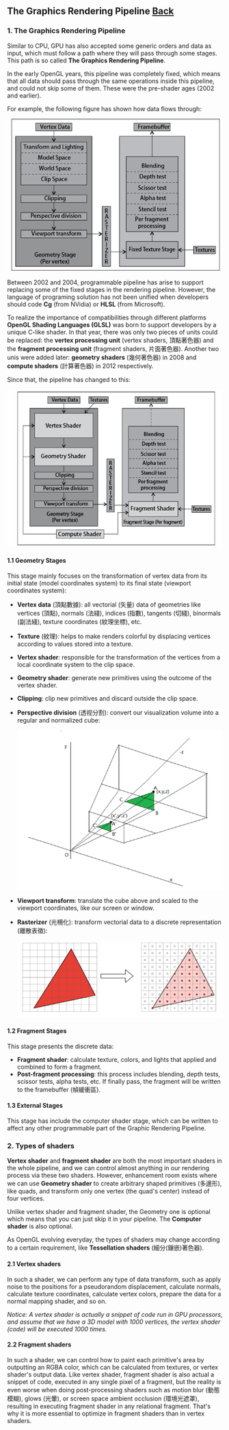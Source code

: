 ## The Graphics Rendering Pipeline [Back](../glsl.md)

### 1. The Graphics Rendering Pipeline

Similar to CPU, GPU has also accepted some generic orders and data as input, which must follow a path where they will pass through some stages. This path is so called **The Graphics Rendering Pipeline**.

In the early OpenGL years, this pipeline was completely fixed, which means that all data should pass through the same operations inside this pipeline, and could not skip some of them. These were the pre-shader ages (2002 and earlier).

For example, the following figure has shown how data flows through:

<p align="center">
<img src="./1.png" />
</p>

Between 2002 and 2004, programmable pipeline has arise to support replacing some of the fixed stages in the rendering pipeline. However, the language of programing solution has not been unified when developers should code **Cg** (from NVidia) or **HLSL** (from Microsoft).

To realize the importance of compatibilities through different platforms **OpenGL Shading Languages (GLSL)** was born to support developers by a unique C-like shader. In that year, there was only two pieces of units could be replaced: the **vertex processing unit** (vertex shaders, 頂點著色器) and the **fragment processing unit** (fragment shaders, 片面著色器). Another two unis were added later: **geometry shaders** (幾何著色器) in 2008 and **compute shaders** (計算著色器) in 2012 respectively.

Since that, the pipeline has changed to this:

<p align="center">
<img src="./2.png" />
</p>

#### 1.1 Geometry Stages

This stage mainly focuses on the transformation of vertex data from its initial state (model coordinates system) to its final state (viewport coordinates system):

- **Vertex data** (頂點數據): all vectorial (矢量) data of geometries like vertices (頂點), normals (法綫), indices (指數), tangents (切綫), binormals (副法綫), texture coordinates (紋理坐標), etc.
- **Texture** (紋理): helps to make renders colorful by displacing vertices according to values stored into a texture.
- **Vertex shader**: responsible for the transformation of the vertices from a local coordinate system to the clip space.
- **Geometry shader**: generate new primitives using the outcome of the vertex shader.
- **Clipping**: clip new primitives and discard outside the clip space.
- **Perspective division** (透视分割): convert our visualization volume into a regular and normalized cube:

  ![](./3.png)

- **Viewport transform**: translate the cube above and scaled to the viewport coordinates, like our screen or window.
- **Rasterizer** (光柵化): transform vectorial data to a discrete representation (離散表徵):

  ![](./4.png)

#### 1.2 Fragment Stages

This stage presents the discrete data:

- **Fragment shader**: calculate texture, colors, and lights that applied and combined to form a fragment.
- **Post-fragment processing**: this process includes blending, depth tests, scissor tests, alpha tests, etc. If finally pass, the fragment will be written to the framebuffer (幀緩衝區).

#### 1.3 External Stages

This stage has include the computer shader stage, which can be written to affect any other programmable part of the Graphic Rendering Pipeline.


### 2. Types of shaders

**Vertex shader** and **fragment shader** are both the most important shaders in the whole pipeline, and we can control almost anything in our rendering process via these two shaders. However, enhancement room exists where we can use **Geometry shader** to create arbitrary shaped primitives (多邊形), like quads, and transform only one vertex (the quad's center) instead of four vertices.

Unlike vertex shader and fragment shader, the Geometry one is optional which means that you can just skip it in your pipeline. The **Computer shader** is also optional.

As OpenGL evolving everyday, the types of shaders may change according to a certain requirement, like **Tessellation shaders** (細分(鑲嵌)著色器).

#### 2.1 Vertex shaders

In such a shader, we can perform any type of data transform, such as apply noise to the positions for a pseudorandom displacement, calculate normals, calculate texture coordinates, calculate vertex colors, prepare the data for a normal mapping shader, and so on.

*Notice: A vertex shader is actually a snippet of code run in GPU processors, and assume that we have a 3D model with 1000 vertices, the vertex shader (code) will be executed 1000 times.*

#### 2.2 Fragment shaders

In such a shader, we can control how to paint each primitive's area by outputting an RGBA color, which can be calculated from textures, or vertex shader's output data. Like vertex shader, fragment shader is also actual a snippet of code, executed in any single pixel of a fragment, but the reality is even worse when doing post-processing shaders such as motion blur (動態模糊), glows (光暈), or screen space ambient occlusion (環境光遮罩), resulting in executing fragment shader in any relational fragment. That's why it is more essential to optimize in fragment shaders than in vertex shaders.
